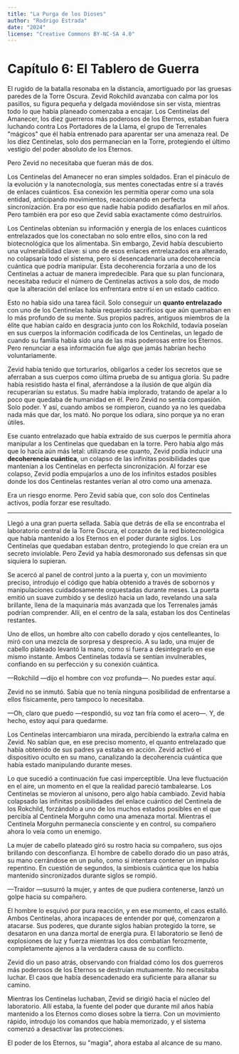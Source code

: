 ```yaml
---
title: "La Purga de los Dioses"
author: "Rodrigo Estrada"
date: "2024"
license: "Creative Commons BY-NC-SA 4.0"
---
```


# Capítulo 6: **El Tablero de Guerra**

El rugido de la batalla resonaba en la distancia, amortiguado por las gruesas paredes de la Torre Oscura. Zevid Rokchild avanzaba con calma por los pasillos, su figura pequeña y delgada moviéndose sin ser vista, mientras todo lo que había planeado comenzaba a encajar. Los Centinelas del Amanecer, los diez guerreros más poderosos de los Eternos, estaban fuera luchando contra Los Portadores de la Llama, el grupo de Terrenales "mágicos" que él había entrenado para aparentar ser una amenaza real. De los diez Centinelas, solo dos permanecían en la Torre, protegiendo el último vestigio del poder absoluto de los Eternos.

Pero Zevid no necesitaba que fueran más de dos.

Los Centinelas del Amanecer no eran simples soldados. Eran el pináculo de la evolución y la nanotecnología, sus mentes conectadas entre sí a través de enlaces cuánticos. Esa conexión les permitía operar como una sola entidad, anticipando movimientos, reaccionando en perfecta sincronización. Era por eso que nadie había podido desafiarlos en mil años. Pero también era por eso que Zevid sabía exactamente cómo destruirlos.

Los Centinelas obtenían su información y energía de los enlaces cuánticos entrelazados que los conectaban no solo entre ellos, sino con la red biotecnológica que los alimentaba. Sin embargo, Zevid había descubierto una vulnerabilidad clave: si uno de esos enlaces entrelazados era alterado, no colapsaría todo el sistema, pero sí desencadenaría una decoherencia cuántica que podría manipular. Esta decoherencia forzaría a uno de los Centinelas a actuar de manera impredecible. Para que su plan funcionara, necesitaba reducir el número de Centinelas activos a solo dos, de modo que la alteración del enlace los enfrentara entre sí en un estado caótico.

Esto no había sido una tarea fácil. Solo conseguir un **quanto entrelazado** con uno de los Centinelas había requerido sacrificios que aún quemaban en lo más profundo de su mente. Sus propios padres, antiguos miembros de la élite que habían caído en desgracia junto con los Rokchild, todavía poseían en sus cuerpos la información codificada de los Centinelas, un legado de cuando su familia había sido una de las más poderosas entre los Eternos. Pero renunciar a esa información fue algo que jamás habrían hecho voluntariamente.

Zevid había tenido que torturarlos, obligarlos a ceder los secretos que se aferraban a sus cuerpos como última prueba de su antigua gloria. Su padre había resistido hasta el final, aferrándose a la ilusión de que algún día recuperarían su estatus. Su madre había implorado, tratando de apelar a lo poco que quedaba de humanidad en él. Pero Zevid no sentía compasión. Solo poder. Y así, cuando ambos se rompieron, cuando ya no les quedaba nada más que dar, los mató. No porque los odiara, sino porque ya no eran útiles.

Ese cuanto entrelazado que había extraído de sus cuerpos le permitía ahora manipular a los Centinelas que quedaban en la torre. Pero había algo más que lo hacía aún más letal: utilizando ese quanto, Zevid podía inducir una **decoherencia cuántica**, un colapso de las infinitas posibilidades que mantenían a los Centinelas en perfecta sincronización. Al forzar ese colapso, Zevid podía empujarlos a uno de los infinitos estados posibles donde los dos Centinelas restantes verían al otro como una amenaza.

Era un riesgo enorme. Pero Zevid sabía que, con solo dos Centinelas activos, podía forzar ese resultado.

---

Llegó a una gran puerta sellada. Sabía que detrás de ella se encontraba el laboratorio central de la Torre Oscura, el corazón de la red biotecnológica que había mantenido a los Eternos en el poder durante siglos. Los Centinelas que quedaban estaban dentro, protegiendo lo que creían era un secreto inviolable. Pero Zevid ya había desmoronado sus defensas sin que siquiera lo supieran.

Se acercó al panel de control junto a la puerta y, con un movimiento preciso, introdujo el código que había obtenido a través de sobornos y manipulaciones cuidadosamente orquestadas durante meses. La puerta emitió un suave zumbido y se deslizó hacia un lado, revelando una sala brillante, llena de la maquinaria más avanzada que los Terrenales jamás podrían comprender. Allí, en el centro de la sala, estaban los dos Centinelas restantes.

Uno de ellos, un hombre alto con cabello dorado y ojos centelleantes, lo miró con una mezcla de sorpresa y desprecio. A su lado, una mujer de cabello plateado levantó la mano, como si fuera a desintegrarlo en ese mismo instante. Ambos Centinelas todavía se sentían invulnerables, confiando en su perfección y su conexión cuántica.

—Rokchild —dijo el hombre con voz profunda—. No puedes estar aquí. 

Zevid no se inmutó. Sabía que no tenía ninguna posibilidad de enfrentarse a ellos físicamente, pero tampoco lo necesitaba.

—Oh, claro que puedo —respondió, su voz tan fría como el acero—. Y, de hecho, estoy aquí para quedarme.

Los Centinelas intercambiaron una mirada, percibiendo la extraña calma en Zevid. No sabían que, en ese preciso momento, el quanto entrelazado que había obtenido de sus padres ya estaba en acción. Zevid activó el dispositivo oculto en su mano, canalizando la decoherencia cuántica que había estado manipulando durante meses.

Lo que sucedió a continuación fue casi imperceptible. Una leve fluctuación en el aire, un momento en el que la realidad pareció tambalearse. Los Centinelas se movieron al unísono, pero algo había cambiado. Zevid había colapsado las infinitas posibilidades del enlace cuántico del Centinela de los Rokchild, forzándolo a uno de los muchos estados posibles en el que percibía al Centinela Morguhn como una amenaza mortal. Mientras el Centinela Morguhn permanecía consciente y en control, su compañero ahora lo veía como un enemigo.

La mujer de cabello plateado giró su rostro hacia su compañero, sus ojos brillando con desconfianza. El hombre de cabello dorado dio un paso atrás, su mano cerrándose en un puño, como si intentara contener un impulso repentino. En cuestión de segundos, la simbiosis cuántica que los había mantenido sincronizados durante siglos se rompió.

—Traidor —susurró la mujer, y antes de que pudiera contenerse, lanzó un golpe hacia su compañero.

El hombre lo esquivó por pura reacción, y en ese momento, el caos estalló. Ambos Centinelas, ahora incapaces de entender por qué, comenzaron a atacarse. Sus poderes, que durante siglos habían protegido la torre, se desataron en una danza mortal de energía pura. El laboratorio se llenó de explosiones de luz y fuerza mientras los dos combatían ferozmente, completamente ajenos a la verdadera causa de su conflicto.

Zevid dio un paso atrás, observando con frialdad cómo los dos guerreros más poderosos de los Eternos se destruían mutuamente. No necesitaba luchar. El caos que había desencadenado era suficiente para allanar su camino.

Mientras los Centinelas luchaban, Zevid se dirigió hacia el núcleo del laboratorio. Allí estaba, la fuente del poder que durante mil años había mantenido a los Eternos como dioses sobre la tierra. Con un movimiento rápido, introdujo los comandos que había memorizado, y el sistema comenzó a desactivar las protecciones.

El poder de los Eternos, su "magia", ahora estaba al alcance de su mano.
